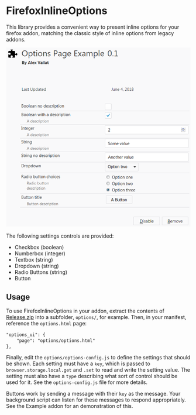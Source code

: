 ﻿# FirefoxInlineOptions

This library provides a convenient way to present inline options for your firefox addon, matching the classic style of inline options from legacy addons.

![FirefoxInlineOptions example screenshot](Screenshots/example.png)

The following settings controls are provided:
 * Checkbox (boolean)
 * Numberbox (integer)
 * Textbox (string)
 * Dropdown (string)
 * Radio Buttons (string)
 * Button

## Usage
To use FirefoxInlineOptions in your addon, extract the contents of [Release.zip](https://github.com/AlexVallat/FirefoxInlineOptions/releases/latest) into a subfolder, `options/`, for example. Then, in your manifest, reference the `options.html` page:

    "options_ui": {
        "page": "options/options.html"
    },

Finally, edit the `options/options-config.js` to define the settings that should be shown. Each setting must have a `key`, which is passed to `browser.storage.local.get` and `.set` to read and write the setting value. The setting must also have a `type` describing what sort of control should be used for it. See the `options-config.js` file for more details.

Buttons work by sending a message with their `key` as the message. Your background script can listen for these messages to respond appropriately. See the Example addon for an demonstration of this.
